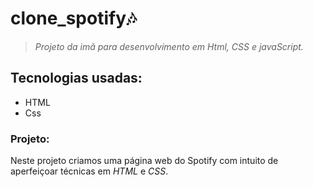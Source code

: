 <h1> clone_spotify🎶 </h1>
  
>_Projeto da imã para desenvolvimento em Html, CSS e javaScript._

## Tecnologias usadas:
+ HTML
+ Css

### Projeto:
Neste projeto criamos uma página web do Spotify  com intuito de
aperfeiçoar técnicas em *HTML* e *CSS*.

  









